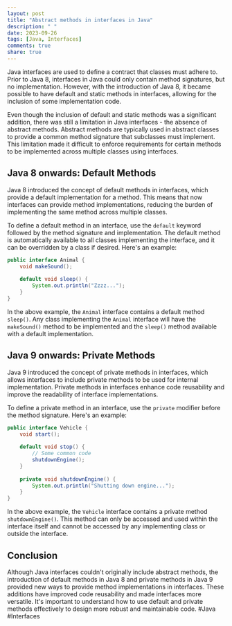 ```yaml
---
layout: post
title: "Abstract methods in interfaces in Java"
description: " "
date: 2023-09-26
tags: [Java, Interfaces]
comments: true
share: true
---
```


Java interfaces are used to define a contract that classes must adhere to. Prior to Java 8, interfaces in Java could only contain method signatures, but no implementation. However, with the introduction of Java 8, it became possible to have default and static methods in interfaces, allowing for the inclusion of some implementation code.

Even though the inclusion of default and static methods was a significant addition, there was still a limitation in Java interfaces - the absence of abstract methods. Abstract methods are typically used in abstract classes to provide a common method signature that subclasses must implement. This limitation made it difficult to enforce requirements for certain methods to be implemented across multiple classes using interfaces.

## Java 8 onwards: Default Methods

Java 8 introduced the concept of default methods in interfaces, which provide a default implementation for a method. This means that now interfaces can provide method implementations, reducing the burden of implementing the same method across multiple classes.

To define a default method in an interface, use the `default` keyword followed by the method signature and implementation. The default method is automatically available to all classes implementing the interface, and it can be overridden by a class if desired. Here's an example:

```java
public interface Animal {
    void makeSound();
    
    default void sleep() {
        System.out.println("Zzzz...");
    }
}
```

In the above example, the `Animal` interface contains a default method `sleep()`. Any class implementing the `Animal` interface will have the `makeSound()` method to be implemented and the `sleep()` method available with a default implementation.

## Java 9 onwards: Private Methods

Java 9 introduced the concept of private methods in interfaces, which allows interfaces to include private methods to be used for internal implementation. Private methods in interfaces enhance code reusability and improve the readability of interface implementations.

To define a private method in an interface, use the `private` modifier before the method signature. Here's an example:

```java
public interface Vehicle {
    void start();
    
    default void stop() {
        // Some common code
        shutdownEngine();
    }
    
    private void shutdownEngine() {
        System.out.println("Shutting down engine...");
    }
}
```

In the above example, the `Vehicle` interface contains a private method `shutdownEngine()`. This method can only be accessed and used within the interface itself and cannot be accessed by any implementing class or outside the interface.

## Conclusion

Although Java interfaces couldn't originally include abstract methods, the introduction of default methods in Java 8 and private methods in Java 9 provided new ways to provide method implementations in interfaces. These additions have improved code reusability and made interfaces more versatile. It's important to understand how to use default and private methods effectively to design more robust and maintainable code. #Java #Interfaces
